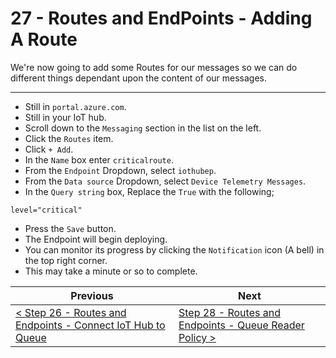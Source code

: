 # 27 - Routes and EndPoints - Adding A Route #

We're now going to add some Routes for our messages so we can do different things dependant upon the content of our messages.

---

- Still in ```portal.azure.com```.
- Still in your IoT hub.
- Scroll down to the ```Messaging``` section in the list on the left.
- Click the ```Routes``` item.
- Click ```+ Add```.
- In the ```Name``` box enter ```criticalroute```.
- From the ```Endpoint``` Dropdown, select ```iothubep```.
- From the ```Data source``` Dropdown, select ```Device Telemetry Messages```.
- In the ```Query string``` box, Replace the ```True``` with the following;

```level="critical"```

- Press the ```Save``` button. 
- The Endpoint will begin deploying.
- You can monitor its progress by clicking the ```Notification``` icon (A bell) in the top right corner.
- This may take a minute or so to complete.

| Previous | Next |
| -------- | ---- |
| [< Step 26 - Routes and Endpoints - Connect IoT Hub to Queue](/26_iot_hub_to_queue/README.md) | [Step 28 - Routes and Endpoints - Queue Reader Policy >](/28_queue_reader_policy/README.md) |